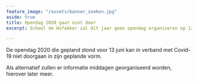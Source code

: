 ```yaml
---
feature_image: "/assets/banner_zoeken.jpg"
aside: true
title: Opendag 2020 gaat niet door
excerpt: School de Hofakker zal dit jaar geen opendag organiseren op 13 juni

---
```

De opendag 2020 die gepland stond voor 13 juni kan in verband met Covid-19 niet doorgaan in zijn geplande 
vorm.

Als alternatief zullen er informatie middagen georganiseerd worden, hierover later meer.
